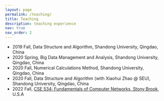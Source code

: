 ```yaml
---
layout: page
permalink: /teaching/
title: Teaching
description: teaching experience
nav: true
nav_order: 2
---
```


- 2019 Fall, Data Structure and Algorithm, Shandong University, Qingdao, China
- 2020 Spring, Big Data Management and Analysis, Shandong University, Qingdao, China
- 2020 Fall, Numerical Calculations Method, Shandong University, Qingdao, China
- 2020 Fall, Data Structure and Algorithm (with Xiaohui Zhao @ SEU), Shandong University, Qingdao, China
- 2022 Fall, [CSE 534: Fundamentals of Computer Networks, Stony Brook](https://netsys.cs.stonybrook.edu/content/cse-534-fundamentals-computer-networks-0), U.S.A
